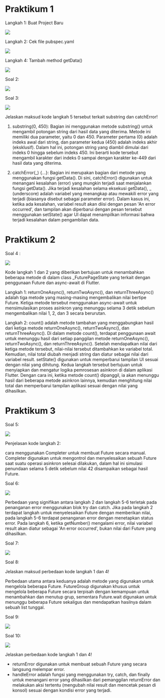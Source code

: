 # Praktikum 1

Langkah 1: Buat Project Baru

![](/WEEK-12/docs/praktikum-01/langkah01.png)

Langkah 2: Cek file pubspec.yaml

![](/WEEK-12/docs/praktikum-01/langkah02.png)

Langkah 4: Tambah method getData()

![](/WEEK-12/docs/praktikum-01/gadis_kretek_JSON.png)

Soal 2:

![](/WEEK-12/docs/praktikum-01/soal2.gif)

Soal 3:

![](/WEEK-12/docs/praktikum-01/soal3.png)

Jelaskan maksud kode langkah 5 tersebut terkait substring dan catchError!

1. substring(0, 450): Bagian ini menggunakan metode substring() untuk mengambil potongan string dari hasil data yang diterima. Metode ini memiliki dua parameter, yaitu 0 dan 450. Parameter pertama (0) adalah indeks awal dari string, dan parameter kedua (450) adalah indeks akhir (eksklusif). Dalam hal ini, potongan string yang diambil dimulai dari indeks 0 hingga sebelum indeks 450. Ini berarti kode tersebut mengambil karakter dari indeks 0 sampai dengan karakter ke-449 dari hasil data yang diterima.

2. catchError(_) {...}: Bagian ini merupakan bagian dari metode yang menggunakan fungsi getData(). Di sini, catchError() digunakan untuk menangani kesalahan (error) yang mungkin terjadi saat menjalankan fungsi getData(). Jika terjadi kesalahan selama eksekusi getData(), _ (underscore) adalah variabel yang menangkap atau mewakili error yang terjadi (biasanya disebut sebagai parameter error). Dalam kasus ini, ketika ada kesalahan, variabel result akan diisi dengan pesan 'An error occurred', dan tampilan akan diperbarui dengan pesan tersebut menggunakan setState() agar UI dapat menampilkan informasi bahwa terjadi kesalahan dalam pengambilan data.

# Praktikum 2

Soal 4 :

![](/WEEK-12/docs/praktikum-01/soal4.gif)

Kode langkah 1 dan 2 yang diberikan bertujuan untuk menambahkan beberapa metode di dalam class \_FuturePageState yang terkait dengan penggunaan Future dan async-await di Flutter.

Langkah 1:
returnOneAsync(), returnTwoAsync(), dan returnThreeAsync() adalah tiga metode yang masing-masing mengembalikan nilai bertipe Future<int>.
Ketiga metode tersebut menggunakan async-await untuk mensimulasikan proses asinkron yang menunggu selama 3 detik sebelum mengembalikan nilai 1, 2, dan 3 secara berurutan.

Langkah 2:
count() adalah metode tambahan yang menggabungkan hasil dari ketiga metode returnOneAsync(), returnTwoAsync(), dan returnThreeAsync().
Di dalam metode count(), terdapat penggunaan await untuk menunggu hasil dari setiap panggilan metode returnOneAsync(), returnTwoAsync(), dan returnThreeAsync().
Setelah mendapatkan nilai dari ketiga metode tersebut, nilai-nilai tersebut ditambahkan ke variabel total.
Kemudian, nilai total diubah menjadi string dan diatur sebagai nilai dari variabel result.
setState() digunakan untuk memperbarui tampilan UI sesuai dengan nilai yang dihitung.
Kedua langkah tersebut bertujuan untuk menyiapkan dan mengatur logika pemrosesan asinkron di dalam aplikasi Flutter. Dengan cara ini, ketika metode count() dipanggil, ia akan menunggu hasil dari beberapa metode asinkron lainnya, kemudian menghitung nilai total dan memperbarui tampilan aplikasi sesuai dengan nilai yang dihasilkan.

# Praktikum 3

Soal 5:

![](/WEEK-12/docs/praktikum-01/soal5.gif)

Penjelasan kode langkah 2:

cara menggunakan Completer untuk membuat Future secara manual. Completer digunakan untuk mengontrol dan menyelesaikan sebuah Future saat suatu operasi asinkron selesai dilakukan, dalam hal ini simulasi penundaan selama 5 detik sebelum nilai 42 disampaikan sebagai hasil Future.

Soal 6:

![](/WEEK-12/docs/praktikum-01/soal6.gif)

Perbedaan yang signifikan antara langkah 2 dan langkah 5-6 terletak pada penanganan error menggunakan blok try dan catch. Jika pada langkah 2 terdapat langkah untuk menyelesaikan Future dengan memberikan nilai, pada langkah 5-6 terdapat penanganan error dengan menetapkan status error. Pada langkah 6, ketika getNumber() mengalami error, nilai variabel result akan diatur sebagai 'An error occurred', bukan nilai dari Future yang dihasilkan.

Soal 7:

![](/WEEK-12/docs/praktikum-01/soal7.gif)

Soal 8:

Jelaskan maksud perbedaan kode langkah 1 dan 4!

Perbedaan utama antara keduanya adalah metode yang digunakan untuk mengelola beberapa Future. FutureGroup digunakan khusus untuk mengelola beberapa Future secara terpisah dengan kemampuan untuk menambahkan dan menutup grup, sementara Future.wait digunakan untuk menunggu beberapa Future sekaligus dan mendapatkan hasilnya dalam sebuah list tunggal.

Soal 9:

![](/WEEK-12/docs/praktikum-01/saol9.gif)

Soal 10:

![](/WEEK-12/docs/praktikum-01/soal10.gif)

Jelaskan perbedaan kode langkah 1 dan 4!

- returnError digunakan untuk membuat sebuah Future yang secara langsung melempar error.
- handleError adalah fungsi yang menggunakan try, catch, dan finally untuk menangani error yang dihasilkan dari pemanggilan returnError dan melakukan aksi tertentu (mengubah nilai result dan mencetak pesan di konsol) sesuai dengan kondisi error yang terjadi.
